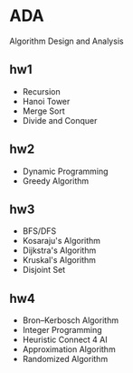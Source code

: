 # ADA

Algorithm Design and Analysis

## hw1

- Recursion
- Hanoi Tower
- Merge Sort
- Divide and Conquer

## hw2

- Dynamic Programming
- Greedy Algorithm

## hw3

- BFS/DFS
- Kosaraju's Algorithm
- Dijkstra's Algorithm
- Kruskal's Algorithm
- Disjoint Set

## hw4

- Bron–Kerbosch Algorithm
- Integer Programming
- Heuristic Connect 4 AI
- Approximation Algorithm
- Randomized Algorithm